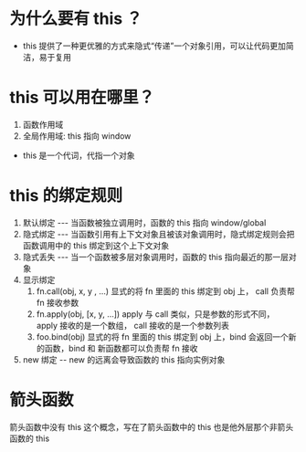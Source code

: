 # 为什么要有 this ？
- this 提供了一种更优雅的方式来隐式“传递”一个对象引用，可以让代码更加简洁，易于复用

# this 可以用在哪里？
1. 函数作用域
2. 全局作用域: this 指向 window

- this 是一个代词，代指一个对象

# this 的绑定规则
1. 默认绑定 --- 当函数被独立调用时，函数的 this 指向 window/global
2. 隐式绑定 --- 当函数引用有上下文对象且被该对象调用时，隐式绑定规则会把函数调用中的 this 绑定到这个上下文对象
3. 隐式丢失 --- 当一个函数被多层对象调用时，函数的 this 指向最近的那一层对象
4. 显示绑定 
    1. fn.call(obj, x, y , ...)
     显式的将 fn 里面的 this 绑定到 obj 上， call 负责帮 fn 接收参数
    2. fn.apply(obj, [x, y, ...])
     apply 与 call 类似，只是参数的形式不同， apply 接收的是一个数组， call 接收的是一个参数列表
    3. foo.bind(obj)
     显式的将 fn 里面的 this 绑定到 obj 上，bind 会返回一个新的函数，bind 和 新函数都可以负责帮 fn 接收
5. new 绑定 -- new 的远离会导致函数的 this 指向实例对象 
    
# 箭头函数
箭头函数中没有 this 这个概念，写在了箭头函数中的 this 也是他外层那个非箭头函数的 this
